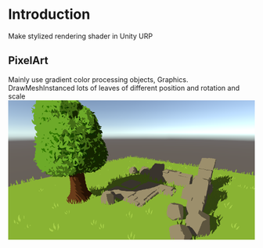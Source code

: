 # Introduction
Make stylized rendering shader in Unity URP

## PixelArt
Mainly use gradient color processing objects, Graphics. DrawMeshInstanced lots of leaves of different position and rotation and scale
![screenshot](images/screenshot.png)
